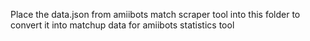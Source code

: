 Place the data.json from amiibots match scraper tool into this folder to convert it into matchup data for amiibots statistics tool